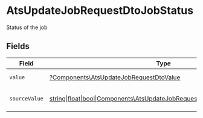 # AtsUpdateJobRequestDtoJobStatus

Status of the job


## Fields

| Field                                                                                                                                      | Type                                                                                                                                       | Required                                                                                                                                   | Description                                                                                                                                | Example                                                                                                                                    |
| ------------------------------------------------------------------------------------------------------------------------------------------ | ------------------------------------------------------------------------------------------------------------------------------------------ | ------------------------------------------------------------------------------------------------------------------------------------------ | ------------------------------------------------------------------------------------------------------------------------------------------ | ------------------------------------------------------------------------------------------------------------------------------------------ |
| `value`                                                                                                                                    | [?Components\AtsUpdateJobRequestDtoValue](../../Models/Components/AtsUpdateJobRequestDtoValue.md)                                          | :heavy_minus_sign:                                                                                                                         | The status of the job.                                                                                                                     | published                                                                                                                                  |
| `sourceValue`                                                                                                                              | [string\|float\|bool\|Components\AtsUpdateJobRequestDtoSourceValue4\|array\|null](../../Models/Components/AtsUpdateJobRequestDtoSourceValue.md) | :heavy_minus_sign:                                                                                                                         | The source value of the job status.                                                                                                        | Published                                                                                                                                  |